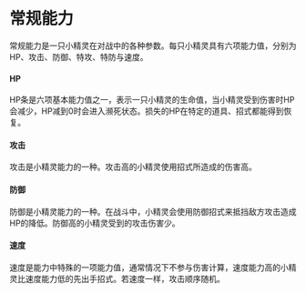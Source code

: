 # 常规能力

常规能力是一只小精灵在对战中的各种参数。每只小精灵具有六项能力值，分别为HP、攻击、防御、特攻、特防与速度。

#### HP <a href="#hp" id="hp"></a>

HP条是六项基本能力值之一，表示一只小精灵的生命值，当小精灵受到伤害时HP会减少，HP减到0时会进入濒死状态。损失的HP在特定的道具、招式都能得到恢复。

#### 攻击

攻击是小精灵能力的一种。攻击高的小精灵使用招式所造成的伤害高。

#### 防御

防御是小精灵能力的一种。在战斗中，小精灵会使用防御招式来抵挡敌方攻击造成HP的降低。防御高的小精灵受到的攻击伤害少。

#### 速度

速度是能力中特殊的一项能力值，通常情况下不参与伤害计算，速度能力高的小精灵比速度能力低的先出手招式。若速度一样，攻击顺序随机。
